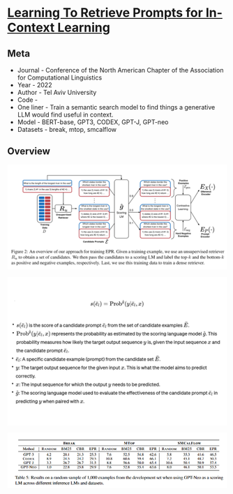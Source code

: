 # [Learning To Retrieve Prompts for In-Context Learning](https://aclanthology.org/2022.naacl-main.191.pdf)

## Meta

* Journal - Conference of the North American Chapter of the Association for Computational Linguistics
* Year - 2022
* Author - Tel Aviv University
* Code - 
* One liner - Train a semantic search model to find things a generative LLM would find useful in context.
* Model - BERT-base, GPT3, CODEX, GPT-J, GPT-neo
* Datasets - break, mtop, smcalflow

## Overview

![Overview diagram](epr_diagram.png)

![Formulation](epr_formula.png)

![Formulation](epr_results.png)
